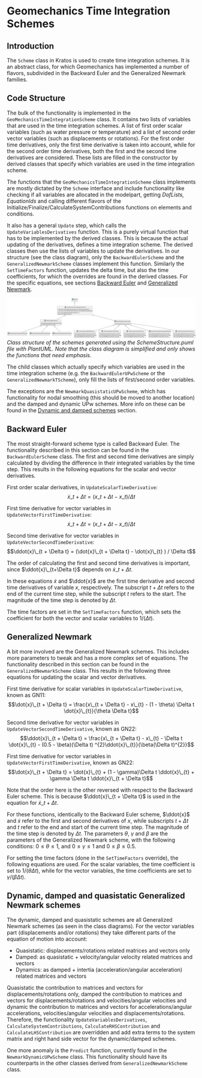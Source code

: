# Geomechanics Time Integration Schemes

## Introduction

The `Scheme` class in Kratos is used to create time integration schemes. It is an abstract class, for which Geomechanics
has implemented a number of flavors, subdivided in the Backward Euler and the Generalized Newmark families.

## Code Structure

The bulk of the functionality is implemented in the `GeoMechanicsTimeIntegrationScheme` class. It contains two lists of
variables that are used in the time integration schemes. A list of first order scalar variables (such as water pressure
or temperature) and a list of second order vector variables (such as displacements or rotations). For the first order
time derivatives, only the first time derivative is taken into account, while for the second order time derivatives,
both the first and the second time derivatives are considered. These lists are filled in the constructor by derived
classes that specify which variables are used in the time integration scheme.

The functions that the `GeoMechanicsTimeIntegrationScheme` class implements are mostly dictated by the `Scheme`
interface and include functionality like checking if all variables are allocated in the modelpart, getting _DofLists,
EquationIds_ and calling different flavors of the Initialize/Finalize/CalculateSystemContributions functions on elements
and conditions.

It also has a general `Update` step, which calls the `UpdateVariablesDerivatives` function. This is a purely virtual
function that has to be implemented by the derived classes. This is because the actual updating of the derivatives,
defines a time integration scheme. The derived classes then use the lists of variables to update the derivatives. In our
structure (see the class diagram), only the `BackwardEulerScheme` and the `GeneralizedNewmarkScheme` classes implement
this function. Similarly the `SetTimeFactors` function, updates the delta time, but also the time coefficients, for
which the overrides are found in the derived classes. For the specific equations, see
sections [Backward Euler](#backward-euler) and [Generalized Newmark](#generalized-newmark).

![SchemeStructure.svg](SchemeStructure.svg)
_Class structure of the schemes generated using the SchemeStructure.puml file with PlantUML. Note that the class diagram
is simplified and only shows the functions that need emphasis._

The child classes which actually specify which variables are used in the time integration scheme (e.g.
the `BackwardEulerUPwScheme` or the `GeneralizedNewmarkTScheme`), only fill the lists of first/second order variables.

The exceptions are the `NewmarkQuasistaticUPwScheme`, which has functionality for nodal smoothing (this should be moved
to another location) and the damped and dynamic UPw schemes. More info on these can be found in
the [Dynamic and damped schemes](#dynamic-and-damped-schemes) section.

## Backward Euler

The most straight-forward scheme type is called Backward Euler. The functionality described in this section can be found
in the `BackwardEulerScheme` class. The first and second time derivatives are simply calculated by dividing the
difference in their integrated variables by the time step. This results in the following equations for the scalar and
vector derivatives.

First order scalar derivatives, in `UpdateScalarTimeDerivative`:
$$\dot{x}\_{t + \Delta t} = (x\_{t + \Delta t} - x\_{t} ) / \Delta t$$

First time derivative for vector variables in `UpdateVectorFirstTimeDerivative`:
$$\dot{x}\_{t + \Delta t} = (x\_{t + \Delta t} - x\_{t} ) / \Delta t$$

Second time derivative for vector variables in `UpdateVectorSecondTimeDerivative`:
$$\ddot{x}\_{t + \Delta t} = (\dot{x}\_{t + \Delta t} - \dot{x}\_{t} ) / \Delta t$$

The order of calculating the first and second time derivatives is important, since $\ddot{x}\_{t+\Delta t}$ depends on
$\dot{x}\_{t + \Delta t}$.

In these equations $\dot{x}$ and $\ddot{x}$ are the first time derivative and second time derivatives of variable $x$,
respectively. The subscript $t + \Delta t$ refers to the end of the current time step, while the subscript $t$ refers to
the start. The magnitude of the time step is denoted by $\Delta t$.

The time factors are set in the `SetTimeFactors` function, which sets the coefficient for both the vector and scalar
variables to $1/(\Delta t)$.

## Generalized Newmark

A bit more involved are the Generalized Newmark schemes. This includes more parameters to tweak and has a more complex
set of equations. The functionality described in this section can be found in the `GeneralizedNewmarkScheme` class. This
results in the following three equations for updating the scalar and vector derivatives.

First time derivative for scalar variables in `UpdateScalarTimeDerivative`, known as GN11:
$$\dot{x}\_{t + \Delta t} = \frac{x\_{t + \Delta t} - x\_{t} - (1 - \theta) \Delta t \dot{x}\_{t}}{\theta \Delta t}$$

Second time derivative for vector variables in `UpdateVectorSecondTimeDerivative`, known as GN22:
$$\ddot{x}\_{t + \Delta t} = \frac{x\_{t + \Delta t} - x\_{t} - \Delta t \dot{x}\_{t} - (0.5 - \beta)(\Delta t)
^{2}\ddot{x}\_{t}}{\beta(\Delta t)^{2}}$$

First time derivative for vector variables in `UpdateVectorFirstTimeDerivative`, known as GN22:
$$\dot{x}\_{t + \Delta t} = \dot{x}\_{t} + (1 - \gamma)\Delta t \ddot{x}\_{t} + \gamma \Delta t \ddot{x}\_{t + \Delta
t}$$

Note that the order here is the other reversed with respect to the Backward Euler scheme. This is because
$\ddot{x}\_{t + \Delta t}$ is used in the equation for $\dot{x}\_{t + \Delta t}$.

For these functions, identically to the Backward Euler scheme, $\ddot{x}$ and $\dot{x}$ refer to the first and second
derivatives of $x$, while subscripts $t + \Delta t$ and $t$ refer to the end and start of the current time step. The
magnitude of the time step is denoted by $\Delta t$. The parameters $\theta$, $\gamma$ and $\beta$ are the parameters of
the Generalized Newmark scheme, with the following conditions: $0\le\theta\le 1$, and $0\le\gamma\le 1$ and
$0\le\beta\le 0.5$.

For setting the time factors (done in the `SetTimeFactors` override), the following equations are used. For the scalar
variables, the time coefficient is set to $1/(\theta\Delta t)$, while for the vector variables, the time coefficients
are set to $\gamma / (\beta \Delta t)$.

## Dynamic, damped and quasistatic Generalized Newmark schemes

The dynamic, damped and quasistatic schemes are all Generalized Newmark schemes (as seen in the class diagrams). For the
vector variables part (displacements and/or rotations) they take different parts of the equation of motion into account:
- Quasistatic: displacements/rotations related matrices and vectors only
- Damped: as quasistatic + velocity/angular velocity related matrices and vectors
- Dynamics: as damped + intertia (acceleration/angular acceleration) related matrices and vectors

Quasistatic the contribution to matrices and vectors for displacements/rotations only, damped the contribution to
matrices and vectors for displacements/rotations and velocities/angular velocities and dynamic the contribution to
matrices and vectors for accelerations/angular accelerations, velocities/angular velocities and displacements/rotations.
Therefore, the functionality `UpdateVariablesDerivatives`, `CalculateSystemContributions`, `CalculateRHSContribution`
and `CalculateLHSContribution` are overridden and add extra terms to the system matrix and right hand side vector for
the dynamic/damped schemes.

One more anomaly is the `Predict` function, currently found in the `NewmarkDynamicUPwScheme` class. This functionality
should have its counterparts in the other classes derived from `GeneralizedNewmarkScheme` class.
